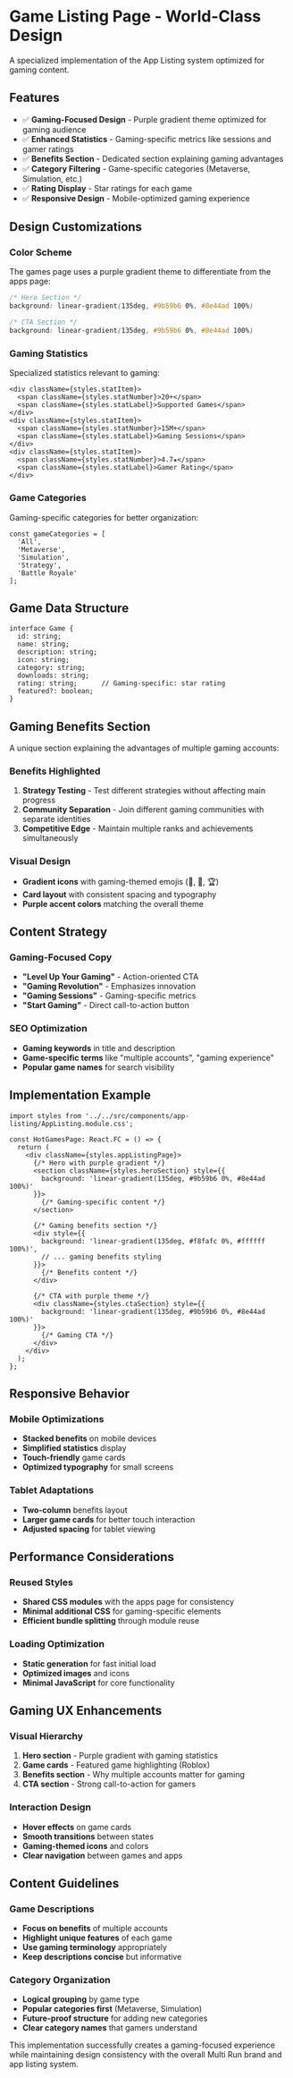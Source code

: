 # Game Listing Page - World-Class Design

A specialized implementation of the App Listing system optimized for gaming content.

## Features

- ✅ **Gaming-Focused Design** - Purple gradient theme optimized for gaming audience
- ✅ **Enhanced Statistics** - Gaming-specific metrics like sessions and gamer ratings
- ✅ **Benefits Section** - Dedicated section explaining gaming advantages
- ✅ **Category Filtering** - Game-specific categories (Metaverse, Simulation, etc.)
- ✅ **Rating Display** - Star ratings for each game
- ✅ **Responsive Design** - Mobile-optimized gaming experience

## Design Customizations

### Color Scheme
The games page uses a purple gradient theme to differentiate from the apps page:

```css
/* Hero Section */
background: linear-gradient(135deg, #9b59b6 0%, #8e44ad 100%)

/* CTA Section */
background: linear-gradient(135deg, #9b59b6 0%, #8e44ad 100%)
```

### Gaming Statistics
Specialized statistics relevant to gaming:

```tsx
<div className={styles.statItem}>
  <span className={styles.statNumber}>20+</span>
  <span className={styles.statLabel}>Supported Games</span>
</div>
<div className={styles.statItem}>
  <span className={styles.statNumber}>15M+</span>
  <span className={styles.statLabel}>Gaming Sessions</span>
</div>
<div className={styles.statItem}>
  <span className={styles.statNumber}>4.7★</span>
  <span className={styles.statLabel}>Gamer Rating</span>
</div>
```

### Game Categories
Gaming-specific categories for better organization:

```tsx
const gameCategories = [
  'All', 
  'Metaverse', 
  'Simulation', 
  'Strategy', 
  'Battle Royale'
];
```

## Game Data Structure

```tsx
interface Game {
  id: string;
  name: string;
  description: string;
  icon: string;
  category: string;
  downloads: string;
  rating: string;      // Gaming-specific: star rating
  featured?: boolean;
}
```

## Gaming Benefits Section

A unique section explaining the advantages of multiple gaming accounts:

### Benefits Highlighted
1. **Strategy Testing** - Test different strategies without affecting main progress
2. **Community Separation** - Join different gaming communities with separate identities  
3. **Competitive Edge** - Maintain multiple ranks and achievements simultaneously

### Visual Design
- **Gradient icons** with gaming-themed emojis (🎯, 👥, 🏆)
- **Card layout** with consistent spacing and typography
- **Purple accent colors** matching the overall theme

## Content Strategy

### Gaming-Focused Copy
- **"Level Up Your Gaming"** - Action-oriented CTA
- **"Gaming Revolution"** - Emphasizes innovation
- **"Gaming Sessions"** - Gaming-specific metrics
- **"Start Gaming"** - Direct call-to-action button

### SEO Optimization
- **Gaming keywords** in title and description
- **Game-specific terms** like "multiple accounts", "gaming experience"
- **Popular game names** for search visibility

## Implementation Example

```tsx
import styles from '../../src/components/app-listing/AppListing.module.css';

const HotGamesPage: React.FC = () => {
  return (
    <div className={styles.appListingPage}>
      {/* Hero with purple gradient */}
      <section className={styles.heroSection} style={{
        background: 'linear-gradient(135deg, #9b59b6 0%, #8e44ad 100%)'
      }}>
        {/* Gaming-specific content */}
      </section>

      {/* Gaming benefits section */}
      <div style={{
        background: 'linear-gradient(135deg, #f8fafc 0%, #ffffff 100%)',
        // ... gaming benefits styling
      }}>
        {/* Benefits content */}
      </div>

      {/* CTA with purple theme */}
      <div className={styles.ctaSection} style={{
        background: 'linear-gradient(135deg, #9b59b6 0%, #8e44ad 100%)'
      }}>
        {/* Gaming CTA */}
      </div>
    </div>
  );
};
```

## Responsive Behavior

### Mobile Optimizations
- **Stacked benefits** on mobile devices
- **Simplified statistics** display
- **Touch-friendly** game cards
- **Optimized typography** for small screens

### Tablet Adaptations
- **Two-column** benefits layout
- **Larger game cards** for better touch interaction
- **Adjusted spacing** for tablet viewing

## Performance Considerations

### Reused Styles
- **Shared CSS modules** with the apps page for consistency
- **Minimal additional CSS** for gaming-specific elements
- **Efficient bundle splitting** through module reuse

### Loading Optimization
- **Static generation** for fast initial load
- **Optimized images** and icons
- **Minimal JavaScript** for core functionality

## Gaming UX Enhancements

### Visual Hierarchy
1. **Hero section** - Purple gradient with gaming statistics
2. **Game cards** - Featured game highlighting (Roblox)
3. **Benefits section** - Why multiple accounts matter for gaming
4. **CTA section** - Strong call-to-action for gamers

### Interaction Design
- **Hover effects** on game cards
- **Smooth transitions** between states
- **Gaming-themed icons** and colors
- **Clear navigation** between games and apps

## Content Guidelines

### Game Descriptions
- **Focus on benefits** of multiple accounts
- **Highlight unique features** of each game
- **Use gaming terminology** appropriately
- **Keep descriptions concise** but informative

### Category Organization
- **Logical grouping** by game type
- **Popular categories first** (Metaverse, Simulation)
- **Future-proof structure** for adding new categories
- **Clear category names** that gamers understand

This implementation successfully creates a gaming-focused experience while maintaining design consistency with the overall Multi Run brand and app listing system.